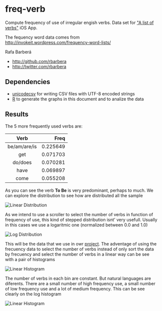# freq-verb
Compute frequency of use of irregular engish verbs. Data set for ["A list of verbs"][1] iOS App.

The fequency word data comes from <http://invokeit.wordpress.com/frequency-word-lists/>

Rafa Barberá
* <http://github.com/rbarbera>
* <http://twitter.com/rbarbera>

## Dependencies

* [unicodecsv][2] for writing CSV files with UTF-8 encoded strings
* [R][3] to generate the graphs in this document and to analize the data

## Results

The 5 more frequently used verbs are:

|Verb                  |     Freq |
|:--------------------:|---------:|
| be/am/are/is         | 0.225649 |
| get                  | 0.071703 |
| do/does              | 0.070281 |
| have                 | 0.069897 |
| come                 | 0.055208 |

As you can see the verb **To Be** is very predominant, perhaps to much. We can explore the distribution to see how are distributed all the sample

![Linear Distribution](https://raw.github.com/rbarbera/freq-verbs/master/freq-verb-linear.png)

As we intend to use a scroller to select the number of verbs in function of frequency of use, this kind of stepped distribution isnt' very usefull. Usually in this cases we use a logaritmic one (normalized between 0.0 and 1.0)

![Log Distribution](https://raw.github.com/rbarbera/freq-verbs/master/freq-verb-log.png)

This will be the data that we use in owr [project][1]. The adventage of using the frecuency data to select the number of verbs instead of only sort the data by frecuency and select the number of verbs in a linear way can be see with a pair of histograms

![Linear Histogram](https://raw.github.com/rbarbera/freq-verbs/master/hist-idx.png)

The number of verbs in each bin are constant. But natural languages are diferents. There are a small number of high frequency use, a small number of low frequency use and a lot of medium frequency. This can be see clearly on the log histogram

![Linear Histogram](https://raw.github.com/rbarbera/freq-verbs/master/hist-log.png)

[1]:https://github.com/rbarbera/irregularverbs
[2]:https://github.com/jdunck/python-unicodecsv
[3]:http://www.R-project.org
